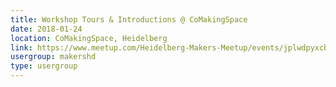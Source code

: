 ```yaml
---
title: Workshop Tours & Introductions @ CoMakingSpace
date: 2018-01-24
location: CoMakingSpace, Heidelberg
link: https://www.meetup.com/Heidelberg-Makers-Meetup/events/jplwdpyxcbgc/
usergroup: makershd
type: usergroup
---
```

